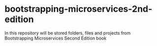 # bootstrapping-microservices-2nd-edition
In this repository will be stored folders, files and projects from Bootstrapping Microservices Second Edition book
